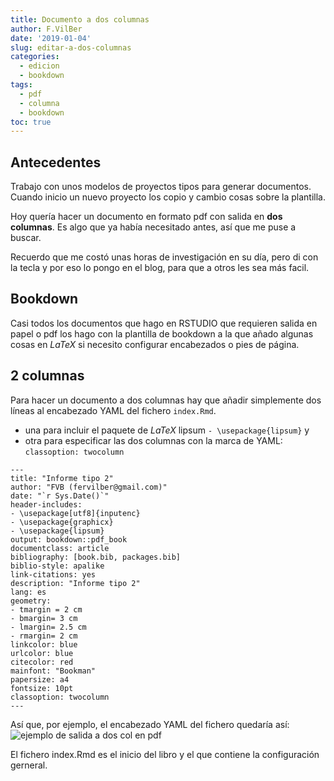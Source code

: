 ```yaml
---
title: Documento a dos columnas
author: F.VilBer
date: '2019-01-04'
slug: editar-a-dos-columnas
categories:
  - edicion
  - bookdown
tags:
  - pdf
  - columna
  - bookdown
toc: true
---
```


## Antecedentes
Trabajo con unos modelos de proyectos tipos para generar documentos. Cuando inicio un nuevo proyecto los copio y cambio cosas sobre la plantilla.

Hoy quería hacer un documento en formato pdf con salida en **dos columnas**. Es algo que ya había necesitado antes, así que me puse a buscar.

<!--more-->

Recuerdo que me costó unas horas de investigación en su día, pero di con la tecla y por eso lo pongo en el blog, para que a otros les sea más facil.

## Bookdown
Casi todos los documentos que hago en RSTUDIO que requieren salida en papel o pdf los hago con la plantilla de bookdown a la que añado algunas cosas en $LaTeX$  si necesito configurar encabezados o pies de página.

## 2 columnas
Para hacer un documento a dos columnas hay que añadir simplemente dos líneas al encabezado YAML del fichero `index.Rmd`.

 * una para incluir el paquete de $LaTeX$ lipsum `- \usepackage{lipsum}` y
 * otra para especificar las dos columnas con la marca de YAML: `classoption: twocolumn`

```
--- 
title: "Informe tipo 2"
author: "FVB (fervilber@gmail.com)"
date: "`r Sys.Date()`"
header-includes:
- \usepackage[utf8]{inputenc}
- \usepackage{graphicx}
- \usepackage{lipsum}
output: bookdown::pdf_book
documentclass: article
bibliography: [book.bib, packages.bib]
biblio-style: apalike
link-citations: yes
description: "Informe tipo 2"
lang: es
geometry: 
- tmargin = 2 cm
- bmargin= 3 cm
- lmargin= 2.5 cm
- rmargin= 2 cm
linkcolor: blue
urlcolor: blue
citecolor: red
mainfont: "Bookman"
papersize: a4
fontsize: 10pt
classoption: twocolumn
---
```

Así que, por ejemplo, el encabezado YAML del fichero quedaría así:
![ejemplo de salida a dos col en pdf](/post/2019-01-04-editar-pdf-a-dos-columnas_files/dos_col.png)

El fichero index.Rmd es el inicio del libro y el que contiene la configuración gerneral.